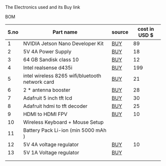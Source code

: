 The Electronics used and its Buy link

BOM

| S.no   |  Part name | source  |  cost in USD $ |   
|---|---|---|---|
|1   | NVIDIA Jetson Nano Developer Kit  |[BUY](https://www.seeedstudio.com/NVIDIA-Jetson-Nano-Development-Kit-p-2916.html)   |  89 |
|  2 |  5V 4A Power Supply |[BUY](https://www.amazon.com/Geekworm-Adapter-Raspberry-Expansion-Management/dp/B07413Q5Y4/ref=sr_1_7?crid=165K4R69OLG8Y&keywords=5v+4a+power+supply&qid=1581929641&sprefix=5v+4a+%2Caps%2C373&sr=8-7)  |  18 |
|  3 | 64 GB Sandisk class 10  | [BUY](https://www.amazon.com/SanDisk-Ultra-microSDXC-Memory-Adapter/dp/B073JYVKNX/ref=sr_1_4?crid=228GTQF88THRG&keywords=class+10+micro+sd+card+64gb&qid=1581929124&sprefix=class+10+%2Caps%2C373&sr=8-4) | 12  |
|  4 | Intel realsense d435i  | [BUY](https://store.intelrealsense.com/buy-intel-realsense-depth-camera-d435i.html)  |  199 |   
|  5 | 	intel wireless 8265 wifi/bluetooth network card  |[BUY](https://www.amazon.com/Intel-Dual-Band-Wireless-Ac-8265/dp/B01MZA1AB2)  | 21  |   
|  6 | 2 * antenna booster  |   [BUY](https://www.banggood.in/Wareshare-Wireless-Network-Card-Intel-8265AC-8265NGW-2_4G5G-WIFI-bluetooth-4_2-Module-For-Jetson-Nano-p-1526308.html?country_sel=99&currency_sel=USD#&cur_warehouse=CN)| 28  |   
|  7 | Adafruit 5 inch tft lcd  | [BUY](https://www.adafruit.com/product/1680)  |  30 |   
|  8 | Adafruit hdmi to tft decoder  |  [BUY](https://www.adafruit.com/product/2218) |  25 |   
|  9 | 	HDMI to HDMI FPV  |[BUY](https://www.amazon.com/Degree-Angled-Multicopter-Aerial-Photography/dp/B01EWSKVDQ/ref=sr_1_2?keywords=hdmi%2Bfpv&qid=1581928898&sr=8-2&th=1)   | 10  |   
|  10 |  Wireless Keyboard + Mouse Setup |   |   |   
|   11|  	Battery Pack Li-ion (min 5000 mAh ) |   |   |   
| 12  |  	5V 4A voltage regulator | [BUY](https://www.pololu.com/product/2851)  | 10  |   
|  13 |  5V 1A Voltage regulator |  [BUY](https://www.pololu.com/product/2851) |   |   
|   |   |   |   |   
|   |   |   |   |   
